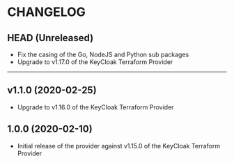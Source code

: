 CHANGELOG
=========

## HEAD (Unreleased)
* Fix the casing of the Go, NodeJS and Python sub packages
* Upgrade to v1.17.0 of the KeyCloak Terraform Provider

---

## v1.1.0 (2020-02-25)
* Upgrade to v1.16.0 of the KeyCloak Terraform Provider

## 1.0.0 (2020-02-10)
* Initial release of the provider against v1.15.0 of the KeyCloak Terraform Provider
